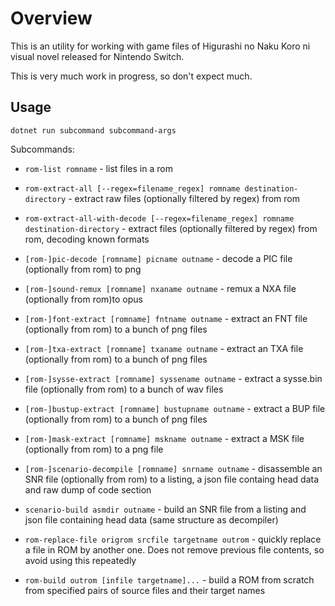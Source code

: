  
# Overview

This is an utility for working with game files of Higurashi no Naku Koro ni visual novel released for Nintendo Switch.

This is very much work in progress, so don't expect much.

## Usage

`dotnet run subcommand subcommand-args`

Subcommands:

- `rom-list romname` - list files in a rom

- `rom-extract-all [--regex=filename_regex] romname destination-directory` - extract raw files (optionally filtered by regex) from rom

- `rom-extract-all-with-decode [--regex=filename_regex] romname destination-directory` - extract files (optionally filtered by regex) from rom, decoding known formats

- `[rom-]pic-decode [romname] picname outname` - decode a PIC file (optionally from rom) to png

- `[rom-]sound-remux [romname] nxaname outname` - remux a NXA file (optionally from rom)to opus

- `[rom-]font-extract [romname] fntname outname` - extract an FNT file (optionally from rom) to a bunch of png files

- `[rom-]txa-extract [romname] txaname outname` - extract an TXA file (optionally from rom) to a bunch of png files

- `[rom-]sysse-extract [romname] syssename outname` - extract a sysse.bin file (optionally from rom) to a bunch of wav files

- `[rom-]bustup-extract [romname] bustupname outname` - extract a BUP file (optionally from rom) to a bunch of png files

- `[rom-]mask-extract [romname] mskname outname` - extract a MSK file (optionally from rom) to a png file

- `[rom-]scenario-decompile [romname] snrname outname` - disassemble an SNR file (optionally from rom) to a listing, a json file containg head data and raw dump of code section

- `scenario-build asmdir outname` - build an SNR file from a listing and json file containing head data (same structure as decompiler)

- `rom-replace-file origrom srcfile targetname outrom` - quickly replace a file in ROM by another one. Does not remove previous file contents, so avoid using this repeatedly

- `rom-build outrom [infile targetname]...` - build a ROM from scratch from specified pairs of source files and their target names
